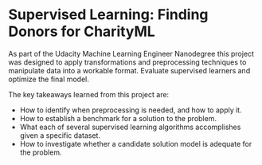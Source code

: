 # Supervised Learning: Finding Donors for CharityML

As part of the Udacity Machine Learning Engineer Nanodegree this project was designed to apply transformations and preprocessing techniques to manipulate data into a workable format. Evaluate supervised learners and optimize the final model.

The key takeaways learned from this project are:

- How to identify when preprocessing is needed, and how to apply it.
- How to establish a benchmark for a solution to the problem.
- What each of several supervised learning algorithms accomplishes given a specific dataset.
- How to investigate whether a candidate solution model is adequate for the problem.